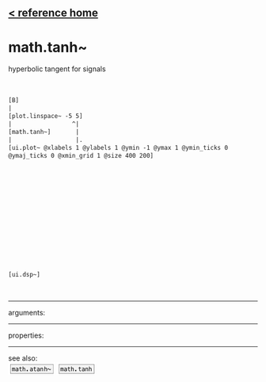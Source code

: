 [< reference home](ceammc_lib.html)
---

# math.tanh~


hyperbolic tangent for signals

```


[B]
|
[plot.linspace~ -5 5]
|                 ^|
[math.tanh~]       |
|                  |.
[ui.plot~ @xlabels 1 @ylabels 1 @ymin -1 @ymax 1 @ymin_ticks 0 @ymaj_ticks 0 @xmin_grid 1 @size 400 200]














[ui.dsp~]

            
```

---
arguments:


---
properties:


---
see also:<br>
[![math.atanh~](img/object_math.atanh~.png)](math.atanh~.html)
[![math.tanh](img/object_math.tanh.png)](math.tanh.html)
